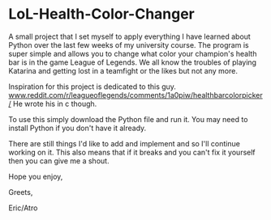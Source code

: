 LoL-Health-Color-Changer
========================

A small project that I set myself to apply everything I have learned about Python over the last few weeks of my university course. 
The program is super simple and allows you to change what color your champion's health bar is in the game League of Legends. 
We all know the troubles of playing Katarina and getting lost in a teamfight or the likes but not any more. 

Inspiration for this project is dedicated to this guy. 
www.reddit.com/r/leagueoflegends/comments/1a0piw/healthbarcolorpicker/
He wrote his in c though. 

To use this simply download the Python file and run it. You may need to install Python if you don't have it already. 

There are still things I'd like to add and implement and so I'll continue working on it. This also means that if it breaks
and you can't fix it yourself then you can give me a shout. 

Hope you enjoy,

Greets,

Eric/Atro
